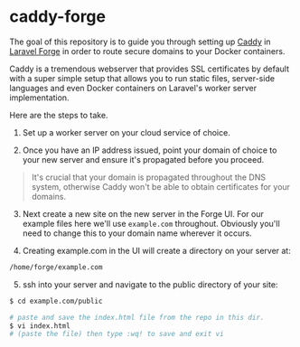 # caddy-forge

The goal of this repository is to guide you through setting up [Caddy]() in [Laravel Forge]() in order to route secure domains to your Docker containers.

Caddy is a tremendous webserver that provides SSL certificates by default with a super simple setup that allows you to run static files, server-side languages and even Docker containers on Laravel's worker server implementation.

Here are the steps to take.

1. Set up a worker server on your cloud service of choice.

2. Once you have an IP address issued, point your domain of choice to your new server and ensure it's propagated before you proceed.

> It's crucial that your domain is propagated throughout the DNS system, otherwise Caddy won't be able to obtain certificates for your domains.

3. Next create a new site on the new server in the Forge UI. For our example files here we'll use `example.com` throughout. Obviously you'll need to change this to your domain name wherever it occurs.

4. Creating example.com in the UI will create a directory on your server at:

```bash
/home/forge/example.com
```

5. ssh into your server and navigate to the public directory of your site:

```bash
$ cd example.com/public

# paste and save the index.html file from the repo in this dir.
$ vi index.html
# (paste the file) then type :wq! to save and exit vi
```
